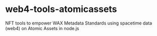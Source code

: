# web4-tools-atomicassets
NFT tools to empower WAX Metadata Standards using spacetime data (web4) on Atomic Assets in node.js

